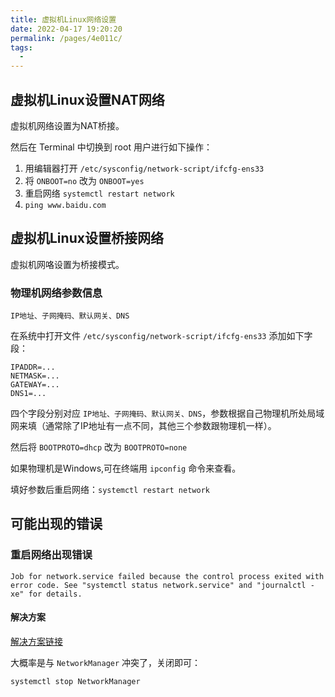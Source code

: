 ```yaml
---
title: 虚拟机Linux网络设置
date: 2022-04-17 19:20:20
permalink: /pages/4e011c/
tags:
  - 
---
```

## 虚拟机Linux设置NAT网络

虚拟机网络设置为NAT桥接。

然后在 Terminal 中切换到 root 用户进行如下操作：

1.  用编辑器打开 `/etc/sysconfig/network-script/ifcfg-ens33` 
2.  将 `ONBOOT=no` 改为 `ONBOOT=yes` 
3.  重启网络 `systemctl restart network` 
4.  `ping www.baidu.com` 

## 虚拟机Linux设置桥接网络

虚拟机网咯设置为桥接模式。

### 物理机网络参数信息

`IP地址、子网掩码、默认网关、DNS`

在系统中打开文件 `/etc/sysconfig/network-script/ifcfg-ens33` 添加如下字段：

```shell
IPADDR=...
NETMASK=...
GATEWAY=...
DNS1=...
```

四个字段分别对应 `IP地址、子网掩码、默认网关、DNS`，参数根据自己物理机所处局域网来填（通常除了IP地址有一点不同，其他三个参数跟物理机一样）。

然后将 `BOOTPROTO=dhcp` 改为 `BOOTPROTO=none`

如果物理机是Windows,可在终端用 `ipconfig` 命令来查看。

填好参数后重启网络：`systemctl restart network`

## 可能出现的错误

### 重启网络出现错误

```shell
Job for network.service failed because the control process exited with error code. See "systemctl status network.service" and "journalctl -xe" for details.
```

#### 解决方案

[解决方案链接](https://programmerah.com/solved-job-for-network-service-failed-because-the-control-process-exited-with-error-code-see-systemctl-st-29038/)

大概率是与 `NetworkManager` 冲突了，关闭即可：

```shell
systemctl stop NetworkManager
```
